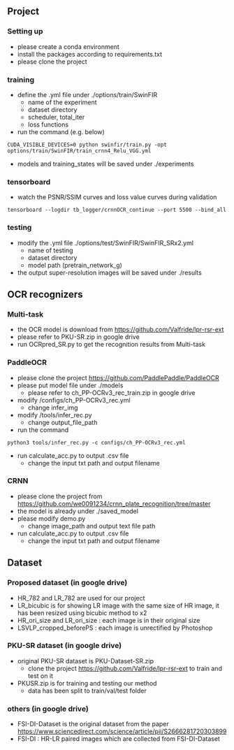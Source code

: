 ## Project
### Setting up
* please create a conda environment
* install the packages according to requirements.txt
* please clone the project
### training
* define the .yml file under ./options/train/SwinFIR
    * name of the experiment
    * dataset directory
    * scheduler, total_iter
    * loss functions
* run the command (e.g. below)
```
CUDA_VISIBLE_DEVICES=0 python swinfir/train.py -opt options/train/SwinFIR/train_crnn4_Relu_VGG.yml
```
* models and training_states will be saved under ./experiments
### tensorboard
* watch the PSNR/SSIM curves and loss value curves during validation
```
tensorboard --logdir tb_logger/crnnOCR_continue --port 5500 --bind_all
```
### testing
* modify the .yml file ./options/test/SwinFIR/SwinFIR_SRx2.yml
    * name of testing
    * dataset directory
    * model path (pretrain_network_g)
* the output super-resolution images will be saved under ./results

## OCR recognizers
### Multi-task
* the OCR model is download from https://github.com/Valfride/lpr-rsr-ext
* please refer to PKU-SR.zip in google drive
* run OCRpred_SR.py to get the recognition results from Multi-task
### PaddleOCR
* please clone the project https://github.com/PaddlePaddle/PaddleOCR
* please put model file under ./models
    * please refer to ch_PP-OCRv3_rec_train.zip in google drive
* modify /configs/ch_PP-OCRv3_rec.yml
    * change infer_img
* modify /tools/infer_rec.py
    * change output_file_path
* run the command
```
python3 tools/infer_rec.py -c configs/ch_PP-OCRv3_rec.yml
```
* run calculate_acc.py to output .csv file
    * change the input txt path and output filename
### CRNN
* please clone the project from https://github.com/we0091234/crnn_plate_recognition/tree/master
* the model is already under ./saved_model
* please modify demo.py
    * change image_path and output text file path
* run calculate_acc.py to output .csv file
    * change the input txt path and output filename

## Dataset
### Proposed dataset (in google drive)
* HR_782 and LR_782 are used for our project
* LR_bicubic is for showing LR image with the same size of HR image, it has been resized using bicubic method to x2
* HR_ori_size and LR_ori_size : each image is in their original size
* LSVLP_cropped_beforePS : each image is unrectified by Photoshop

### PKU-SR dataset (in google drive)
* original PKU-SR dataset is PKU-Dataset-SR.zip
    * clone the project https://github.com/Valfride/lpr-rsr-ext to train and test on it
* PKUSR.zip is for training and testing our method
    * data has been split to train/val/test folder
### others (in google drive)
* FSI-DI-Dataset is the original dataset from the paper https://www.sciencedirect.com/science/article/pii/S2666281720303899
* FSI-DI : HR-LR paired images which are collected from FSI-DI-Dataset
